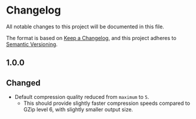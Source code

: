 # Changelog
All notable changes to this project will be documented in this file.

The format is based on [Keep a Changelog](https://keepachangelog.com/en/1.0.0/),
and this project adheres to [Semantic Versioning](https://semver.org/spec/v2.0.0.html).

## 1.0.0
## Changed
- Default compression quality reduced from `maximum` to `5`.
  - This should provide slightly faster compression speeds compared to GZip level 6, with slightly smaller output size.

